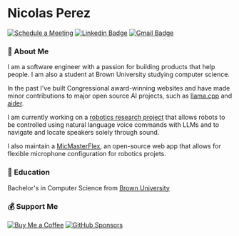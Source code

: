 # Nicolas Perez
[![Schedule a Meeting](https://img.shields.io/badge/Calendly-006BFF.svg?style=for-the-badge&logo=calendly&logoColor=white)](https://calendly.com/nico_perez/30min)
[![Linkedin Badge](https://img.shields.io/badge/-Nicolas%20Perez-blue?style=for-the-badge&logo=Linkedin&logoColor=white&link=https://www.linkedin.com/in/nicol%C3%A1s-p%C3%A9rez-5910711b2)](https://www.linkedin.com/in/nicol%C3%A1s-p%C3%A9rez-5910711b2)
[![Gmail Badge](https://img.shields.io/badge/-nicolas_perez@brown.edu-c14438?style=for-the-badge&logo=Gmail&logoColor=white&link=mailto:nicolas_perez@brown.edu)](mailto:nicolas_perez@brown.edu)

### 👋 About Me
I am a software engineer with a passion for building products that help people. I am also a student at Brown University studying computer science.

In the past I've built Congressional award-winning websites and have made minor contributions to major open source AI projects, such as [llama.cpp](https://github.com/ggerganov/llama.cpp) and [aider](https://github.com/paul-gauthier/aider).

I am currently working on a [robotics research project](https://github.com/robotsasfurniture/passive-sound-localization) that allows robots to be controlled using natural language voice commands with LLMs and to navigate and locate speakers solely through sound.

I also maintain a [MicMasterFlex](https://github.com/nicolasperez19/mic-master-flex), an open-source web app that allows for flexible microphone configuration for robotics projets.

### 🏫 Education
Bachelor's in Computer Science from [Brown University](https://www.brown.edu/)

### 💰 Support Me
[![Buy Me a Coffee](https://img.shields.io/badge/Buy%20Me%20a%20Coffee-%23FFDD00.svg?&style=for-the-badge&logo=buy-me-a-coffee&logoColor=black)](https://buymeacoffee.com/nico_perez)
[![GitHub Sponsors](https://img.shields.io/badge/GitHub%20Sponsors-DB61A2?style=for-the-badge&logo=githubsponsors&logoColor=white)](https://github.com/sponsors/nicolasperez19)
<!-- 
## 🧰 Languages and Tools
<img align="left" width="30px" alt="React" src="https://cdn.jsdelivr.net/gh/devicons/devicon/icons/react/react-original.svg" />
<img align="left" width="30px" alt="Vue" src="https://cdn.jsdelivr.net/gh/devicons/devicon/icons/vuejs/vuejs-original.svg" />
<img align="left" width="30px" alt="NodeJS" src="https://cdn.jsdelivr.net/gh/devicons/devicon/icons/nodejs/nodejs-original.svg" />
<img align="left" width="30px" alt="TypeScript" src="https://cdn.jsdelivr.net/gh/devicons/devicon/icons/typescript/typescript-original.svg" />
<img align="left" width="30px" alt="JavaScript" src="https://cdn.jsdelivr.net/gh/devicons/devicon/icons/javascript/javascript-original.svg" />
<img align="left" width="30px" alt="Firebase" src="https://cdn.jsdelivr.net/gh/devicons/devicon/icons/firebase/firebase-plain.svg" />
<img align="left" width="30px" alt="Python" src="https://cdn.jsdelivr.net/gh/devicons/devicon/icons/python/python-original.svg" />
<img align="left" width="30px" alt="Pandas" src="https://cdn.jsdelivr.net/gh/devicons/devicon/icons/pandas/pandas-original-wordmark.svg" />
<img align="left" width="30px" alt="HTML" src="https://cdn.jsdelivr.net/gh/devicons/devicon/icons/html5/html5-original.svg" />          
<img align="left" width="30px" alt="CSS" src="https://cdn.jsdelivr.net/gh/devicons/devicon/icons/css3/css3-original.svg" />
<img align="left" width="30px" alt="Figma" src="https://cdn.jsdelivr.net/gh/devicons/devicon/icons/figma/figma-original.svg" />
-->
<!--
**nicolasperez19/nicolasperez19** is a ✨ _special_ ✨ repository because its `README.md` (this file) appears on your GitHub profile.

Here are some ideas to get you started:

- 🔭 I’m currently working on ...
- 🌱 I’m currently learning ...
- 👯 I’m looking to collaborate on ...
- 🤔 I’m looking for help with ...
- 💬 Ask me about ...
- 📫 How to reach me: ...
- 😄 Pronouns: ...
- ⚡ Fun fact: ...
-->
